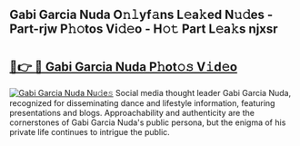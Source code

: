 ## Gabi Garcia Nuda O𝚗𝚕yf𝚊ns L𝚎a𝚔ed N𝚞𝚍es - Part-rjw P𝚑𝚘tos Vi𝚍𝚎o - H𝚘𝚝 Part L𝚎a𝚔s njxsr

# <h2><a href="http://kf2u7b4.oniu.top/?m=Gabi+Garcia+Nuda">🔗👉 🔴 Gabi Garcia Nuda P𝚑ot𝚘𝚜 V𝚒d𝚎o</a></h2>

[![Gabi Garcia Nuda Nu𝚍e𝚜](https://i.imgur.com/0qMVB7G.gif)](http://kf2u7b4.oniu.top/?m=Gabi+Garcia+Nuda)
Social media thought leader Gabi Garcia Nuda, recognized for disseminating dance and lifestyle information, featuring presentations and blogs. Approachability and authenticity are the cornerstones of Gabi Garcia Nuda's public persona, but the enigma of his private life continues to intrigue the public.  
